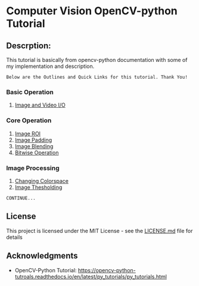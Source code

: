 # Computer Vision OpenCV-python Tutorial

## Descrption:
This tutorial is basically from opencv-python documentation with some of my implementation and description.

```
Below are the Outlines and Quick Links for this tutorial. Thank You!
```

### Basic Operation
1. [Image and Video I/O](https://github.com/Hank-Tsou/Computer-Vision-OpenCV-Python/tree/master/tutorials/Basic_Operation)

### Core Operation
1. [Image ROI](https://github.com/Hank-Tsou/Computer-Vision-OpenCV-Python/tree/master/tutorials/Core_Operation)
2. [Image Padding](https://github.com/Hank-Tsou/Computer-Vision-OpenCV-Python/tree/master/tutorials/Core_Operation)
3. [Image Blending](https://github.com/Hank-Tsou/Computer-Vision-OpenCV-Python/tree/master/tutorials/Core_Operation)
4. [Bitwise Operation](https://github.com/Hank-Tsou/Computer-Vision-OpenCV-Python/tree/master/tutorials/Core_Operation)

### Image Processing
1. [Changing Colorspace](https://github.com/Hank-Tsou/Computer-Vision-OpenCV-Python/tree/master/tutorials/Image_Processing/1_Changing_colorspace)
2. [Image Thesholding](https://github.com/Hank-Tsou/Computer-Vision-OpenCV-Python/tree/master/tutorials/Image_Processing/2_Image_Thresholding)

```
CONTINUE...
```

## License

This project is licensed under the MIT License - see the [LICENSE.md](LICENSE.md) file for details

## Acknowledgments

* OpenCV-Python Tutorial: https://opencv-python-tutroals.readthedocs.io/en/latest/py_tutorials/py_tutorials.html
